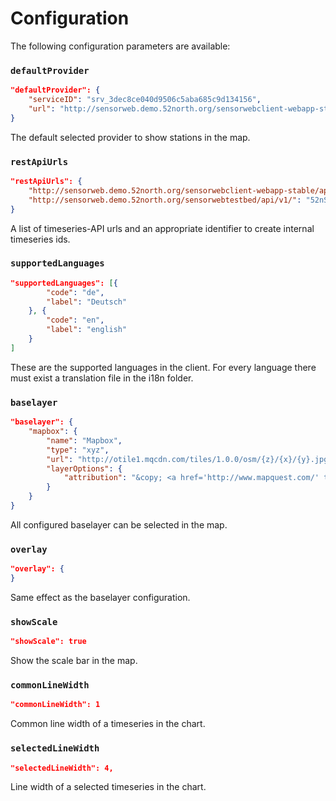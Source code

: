 
# Configuration

The following configuration parameters are available:

### `defaultProvider`

```json
"defaultProvider": {
    "serviceID": "srv_3dec8ce040d9506c5aba685c9d134156",
    "url": "http://sensorweb.demo.52north.org/sensorwebclient-webapp-stable/api/v1/"
}
```

The default selected provider to show stations in the map.

### `restApiUrls`

```json
"restApiUrls": {
    "http://sensorweb.demo.52north.org/sensorwebclient-webapp-stable/api/v1/": "52nSensorweb",
    "http://sensorweb.demo.52north.org/sensorwebtestbed/api/v1/": "52nSensorwebTestbed",
}
```

A list of timeseries-API urls and an appropriate identifier to create internal timeseries ids.

### `supportedLanguages`

```json
"supportedLanguages": [{
        "code": "de",
        "label": "Deutsch"
    }, {
        "code": "en",
        "label": "english"
    }
]
```

These are the supported languages in the client. For every language there must exist a translation file in the i18n folder.

### `baselayer`

```json
"baselayer": {
    "mapbox": {
        "name": "Mapbox",
        "type": "xyz",
        "url": "http://otile1.mqcdn.com/tiles/1.0.0/osm/{z}/{x}/{y}.jpg",
        "layerOptions": {
            "attribution": "&copy; <a href='http://www.mapquest.com/' target='_blank'>MapQuest</a> <img src='http://developer.mapquest.com/content/osm/mq_logo.png'/>"
        }
    }
}
```

All configured baselayer can be selected in the map.

### `overlay`

```json
"overlay": {
}
```

Same effect as the baselayer configuration.

### `showScale`

```json
"showScale": true
```

Show the scale bar in the map.

### `commonLineWidth`

```json
"commonLineWidth": 1
```

Common line width of a timeseries in the chart.

### `selectedLineWidth`

```json
"selectedLineWidth": 4,
```

Line width of a selected timeseries in the chart.